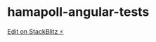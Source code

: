 # hamapoll-angular-tests

[Edit on StackBlitz ⚡️](https://stackblitz.com/edit/hamapoll-angular-tests)